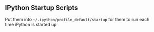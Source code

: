 ## IPython Startup Scripts

Put them into `~/.ipython/profile_default/startup` for them to run each time iPython is started up
